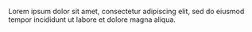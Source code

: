 <!-- ---
name: John Doe
image: images/photo.jpg
role: phd
group: alum
links:
  github: john-doe
--- -->

Lorem ipsum dolor sit amet, consectetur adipiscing elit, sed do eiusmod tempor incididunt ut labore et dolore magna aliqua.
